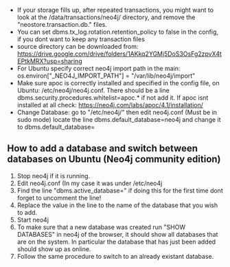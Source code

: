 * If your storage fills up, after repeated transactions, you might want to look at the <NEO4J-HOME>/data/transactions/neo4j/ directory, and remove the "neostore.transaction.db." files.
* You can set dbms.tx_log.rotation.retention_policy to false in the config, if you dont want to keep any transaction files
* source directory can be downloaded from: https://drive.google.com/drive/folders/1AKkq2YGMj5DoS3OsFg2zpvX4tEPtkMRX?usp=sharing
* For Ubuntu specify correct neo4j import path in the main: os.environ["_NEO4J_IMPORT_PATH"] = "/var/lib/neo4j/import"
* Make sure apoc is correctly installed and specified in the config file, on Ubuntu: /etc/neo4j/neo4j.conf. There should be a line dbms.security.procedures.whitelist=apoc.* if not add it. If apoc isnt installed at all check: https://neo4j.com/labs/apoc/4.1/installation/
* Change Database: go to "/etc/neo4j/" then edit neo4j.conf (Must be in sudo mode) locate the line dbms.default_database=neo4j and change it to dbms.default_database=<name of new database> 

## How to add a database and switch between databases on Ubuntu (Neo4j community edition)
1. Stop neo4j if it is running.
2. Edit neo4j.conf (In my case it was under /etc/neo4j
3. Find the line "dbms.active_database=" if doing this for the first time dont forget to uncomment the line!
4. Replace the value in the line to the name of the database that you wish to add.
5. Start neo4j
6. To make sure that a new database was created run "SHOW DATABASES" in neo4j of the browser, it should show all databases that are on the system. In particular the database that has just been added should show up as online.
7. Follow the same procedure to switch to an already existant database.
